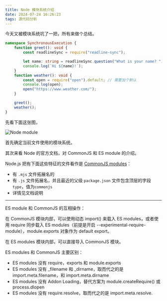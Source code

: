 ```yaml
---
title: Node 模块系统介绍
date: 2024-07-24 16:26:23
tags: 源代码分析
---
```



今天又被模块系统坑了一把，所有来做个总结。
```ts
namespace SynchronousExecution {
	function greet(): void {
		const readlineSync = require("readline-sync");

		let name: string = readlineSync.question("What is your name? ");
		console.log(`Hi ${name}!`);
	}
	function weather(): void {
		const open = require("open").default; // 需要加个默认
		console.log(open);
		open("https://www.weather.com/");
	}

	greet();
	weather();
}

```



先看下面这张图，

![Node module](/blog/images/Node-rules.jpg)

首先确定当前文件使用的模块系统。

其次来看 Node 的官方文档，对 CommonJS 和 ES module 的介绍。

Node.js 把有下面这些特征的文件看作是 [CommonJS modules](https://nodejs.org/api/modules.html)：

- 有 `.mjs` 文件拓展名的
- 有 `.js` 文件拓展名，并且最近的父级 `package.json` 文件包含顶层的字段 `type`，值为`commonjs`
- 详情见文档说明

-------

ES module 和 CommonJS 的互相操作：

在 CommonJS 模块内部，可以使用动态 import() 来载入 ES modules，或者使用 require 同步载入 ES modules（前提是开启 --experimental-require-module），module.exports 对象作为 default export。

在 ES modules 模块内部，可以直接导入 CommonJS 模块。

ES modules 和 CommonJS 主要区别：

- ES modules 没有 require，exports 和 module.exports
- ES modules 没有 _filename 和 _dirname，取而代之的是 import.meta.filename，和 import.meta.dirname
- ES modules 没有 Addon Loading，替代方案为 module.createRequire() 或 process.dlopen
- ES modules 没有 require.resolve，取而代之的是 import.meta.resolve.